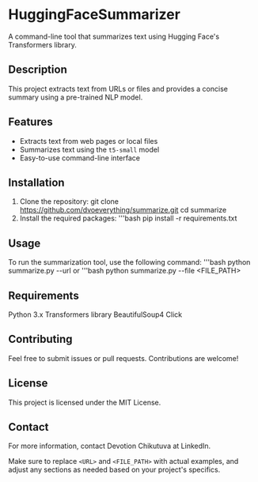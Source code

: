 # HuggingFaceSummarizer

A command-line tool that summarizes text using Hugging Face's Transformers library.

## Description

This project extracts text from URLs or files and provides a concise summary using a pre-trained NLP model.

## Features

- Extracts text from web pages or local files
- Summarizes text using the `t5-small` model
- Easy-to-use command-line interface

## Installation

1. Clone the repository:
   git clone https://github.com/dvoeverything/summarize.git
   cd summarize
2. Install the required packages:
   '''bash 
   pip install -r requirements.txt

## Usage
   To run the summarization tool, use the following command:
   '''bash
   python summarize.py --url <URL>
or
'''bash
   python summarize.py --file <FILE_PATH>

## Requirements
   Python 3.x
   Transformers library
   BeautifulSoup4
   Click

## Contributing
   Feel free to submit issues or pull requests. Contributions are welcome!

## License
   This project is licensed under the MIT License.

## Contact
   For more information, contact Devotion Chikutuva at LinkedIn.

Make sure to replace `<URL>` and `<FILE_PATH>` with actual examples, and adjust any sections as needed based on your project's specifics.
